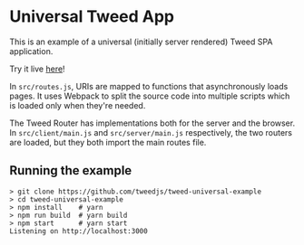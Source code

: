 # Universal Tweed App

This is an example of a universal (initially server rendered) Tweed SPA application.

Try it live [here](https://tweed-universal-example-ijsaepupcg.now.sh)!

In `src/routes.js`, URIs are mapped to functions that asynchronously loads pages. It uses
Webpack to split the source code into multiple scripts which is loaded only when they're
needed.

The Tweed Router has implementations both for the server and the browser. In
`src/client/main.js` and `src/server/main.js` respectively, the two routers are loaded,
but they both import the main routes file.

## Running the example

```shell
> git clone https://github.com/tweedjs/tweed-universal-example
> cd tweed-universal-example
> npm install    # yarn
> npm run build  # yarn build
> npm start      # yarn start
Listening on http://localhost:3000
```
